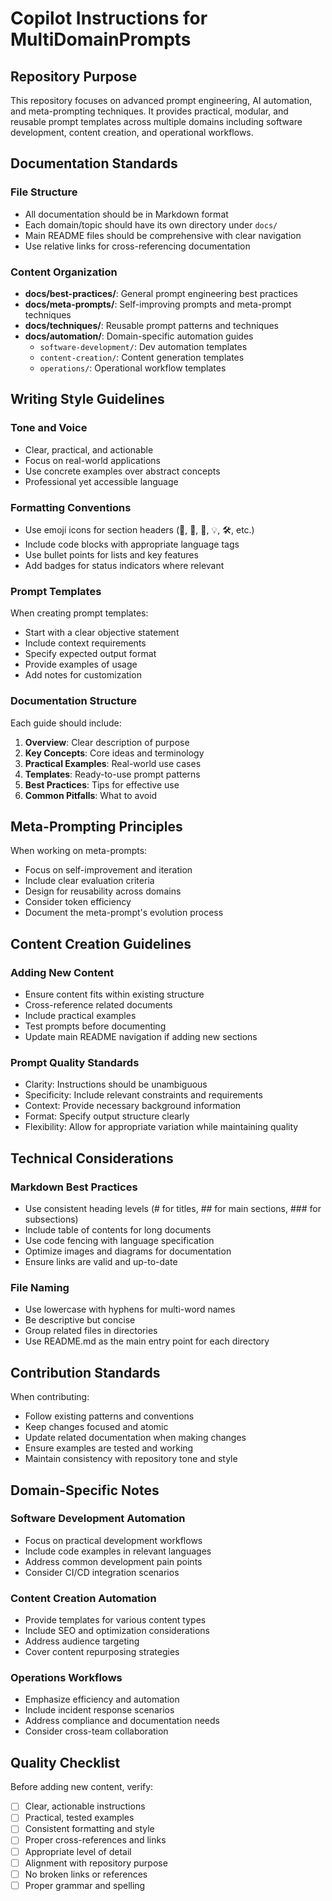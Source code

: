 # Copilot Instructions for MultiDomainPrompts

## Repository Purpose

This repository focuses on advanced prompt engineering, AI automation, and meta-prompting techniques. It provides practical, modular, and reusable prompt templates across multiple domains including software development, content creation, and operational workflows.

## Documentation Standards

### File Structure
- All documentation should be in Markdown format
- Each domain/topic should have its own directory under `docs/`
- Main README files should be comprehensive with clear navigation
- Use relative links for cross-referencing documentation

### Content Organization
- **docs/best-practices/**: General prompt engineering best practices
- **docs/meta-prompts/**: Self-improving prompts and meta-prompt techniques
- **docs/techniques/**: Reusable prompt patterns and techniques
- **docs/automation/**: Domain-specific automation guides
  - `software-development/`: Dev automation templates
  - `content-creation/`: Content generation templates
  - `operations/`: Operational workflow templates

## Writing Style Guidelines

### Tone and Voice
- Clear, practical, and actionable
- Focus on real-world applications
- Use concrete examples over abstract concepts
- Professional yet accessible language

### Formatting Conventions
- Use emoji icons for section headers (📖, 🎯, 🚀, 💡, 🛠️, etc.)
- Include code blocks with appropriate language tags
- Use bullet points for lists and key features
- Add badges for status indicators where relevant

### Prompt Templates
When creating prompt templates:
- Start with a clear objective statement
- Include context requirements
- Specify expected output format
- Provide examples of usage
- Add notes for customization

### Documentation Structure
Each guide should include:
1. **Overview**: Clear description of purpose
2. **Key Concepts**: Core ideas and terminology
3. **Practical Examples**: Real-world use cases
4. **Templates**: Ready-to-use prompt patterns
5. **Best Practices**: Tips for effective use
6. **Common Pitfalls**: What to avoid

## Meta-Prompting Principles

When working on meta-prompts:
- Focus on self-improvement and iteration
- Include clear evaluation criteria
- Design for reusability across domains
- Consider token efficiency
- Document the meta-prompt's evolution process

## Content Creation Guidelines

### Adding New Content
- Ensure content fits within existing structure
- Cross-reference related documents
- Include practical examples
- Test prompts before documenting
- Update main README navigation if adding new sections

### Prompt Quality Standards
- Clarity: Instructions should be unambiguous
- Specificity: Include relevant constraints and requirements
- Context: Provide necessary background information
- Format: Specify output structure clearly
- Flexibility: Allow for appropriate variation while maintaining quality

## Technical Considerations

### Markdown Best Practices
- Use consistent heading levels (# for titles, ## for main sections, ### for subsections)
- Include table of contents for long documents
- Use code fencing with language specification
- Optimize images and diagrams for documentation
- Ensure links are valid and up-to-date

### File Naming
- Use lowercase with hyphens for multi-word names
- Be descriptive but concise
- Group related files in directories
- Use README.md as the main entry point for each directory

## Contribution Standards

When contributing:
- Follow existing patterns and conventions
- Keep changes focused and atomic
- Update related documentation when making changes
- Ensure examples are tested and working
- Maintain consistency with repository tone and style

## Domain-Specific Notes

### Software Development Automation
- Focus on practical development workflows
- Include code examples in relevant languages
- Address common development pain points
- Consider CI/CD integration scenarios

### Content Creation Automation
- Provide templates for various content types
- Include SEO and optimization considerations
- Address audience targeting
- Cover content repurposing strategies

### Operations Workflows
- Emphasize efficiency and automation
- Include incident response scenarios
- Address compliance and documentation needs
- Consider cross-team collaboration

## Quality Checklist

Before adding new content, verify:
- [ ] Clear, actionable instructions
- [ ] Practical, tested examples
- [ ] Consistent formatting and style
- [ ] Proper cross-references and links
- [ ] Appropriate level of detail
- [ ] Alignment with repository purpose
- [ ] No broken links or references
- [ ] Proper grammar and spelling
